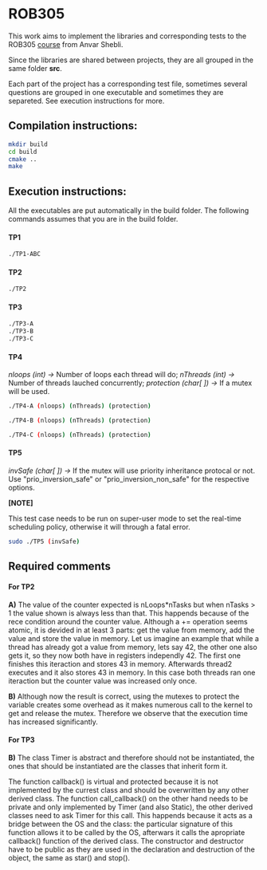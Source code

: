 # ROB305

This work aims to implement the libraries and corresponding tests to the ROB305 [course](https://irfu.cea.fr/Pisp/shebli.anvar/prog-mt-rtos/index.html) from Anvar Shebli.

Since the libraries are shared between projects, they are all grouped in the same folder **src**.

Each part of the project has a corresponding test file, sometimes several questions are grouped in one executable and sometimes they are separeted. See execution instructions for more.

## Compilation instructions:

```bash
mkdir build
cd build
cmake ..
make
```

## Execution instructions:

All the executables are put automatically in the build folder. The following commands assumes that you are in the build folder.

#### TP1

```bash
./TP1-ABC
```

#### TP2

```bash
./TP2
```

#### TP3

```bash
./TP3-A
./TP3-B
./TP3-C
```

#### TP4

*nloops (int) ->* Number of loops each thread will do;
*nThreads (int) ->* Number of threads lauched concurrently;
*protection (char[ ]) ->* If a mutex will be used.

```bash
./TP4-A (nloops) (nThreads) (protection)
```

```bash
./TP4-B (nloops) (nThreads) (protection)
```

```bash
./TP4-C (nloops) (nThreads) (protection)
```


#### TP5

*invSafe (char[ ]) ->* If the mutex will use priority inheritance protocal or not. Use "prio_inversion_safe" or "prio_inversion_non_safe" for the respective options.

**[NOTE]**

This test case needs to be run on super-user mode to set the real-time scheduling policy, otherwise it will through a fatal error.

```bash
sudo ./TP5 (invSafe)
```

## Required comments

#### For TP2

**A)** The value of the counter expected is nLoops*nTasks but when nTasks > 1 the value shown is always less than that. This happends because of the rece condition around the counter value. Although a += operation seems atomic, it is devided in at least 3 parts: get the value from memory, add the value and store the value in memory. Let us imagine an example that while a thread has already got a value from memory, lets say 42, the other one also gets it, so they now both have in registers independly 42. The first one finishes this iteraction and stores 43 in memory. Afterwards thread2 executes and it also stores 43 in memory. In this case both threads ran one iteraction but the counter value was increased only once.

**B)** Although now the result is correct, using the mutexes to protect the variable creates some overhead as it makes numerous call to the kernel to get and release the mutex. Therefore we observe that the execution time has increased significantly.

#### For TP3

**B)** The class Timer is abstract and therefore should not be instantiated, the ones that should be instantiated are the classes that inherit form it. 

The function callback() is virtual and protected because it is not implemented by the currest class and should be overwritten by any other derived class. The function call_callback() on the other hand needs to be private and only implemented by Timer (and also Static), the other derived classes need to ask Timer for this call. This happends because it acts as a bridge between the OS and the class: the particular signature of this function allows it to be called by the OS, afterwars it calls the apropriate callback() function of the derived class. The constructor and destructor have to be public as they are used in the declaration and destruction of the object, the same as star() and stop(). 

